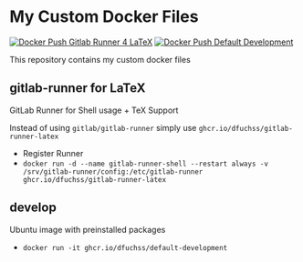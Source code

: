 # My Custom Docker Files
[![Docker Push Gitlab Runner 4 LaTeX](https://github.com/dfuchss/dockerfiles/actions/workflows/build-gitlab-runner-latex.yml/badge.svg)](https://github.com/dfuchss/dockerfiles/actions/workflows/build-gitlab-runner-latex.yml)
[![Docker Push Default Development](https://github.com/dfuchss/dockerfiles/actions/workflows/build-development.yml/badge.svg)](https://github.com/dfuchss/dockerfiles/actions/workflows/build-development.yml)

This repository contains my custom docker files

## gitlab-runner for LaTeX
GitLab Runner for Shell usage + TeX Support

Instead of using `gitlab/gitlab-runner` simply use `ghcr.io/dfuchss/gitlab-runner-latex`

* Register Runner
* ```docker run -d --name gitlab-runner-shell --restart always -v /srv/gitlab-runner/config:/etc/gitlab-runner ghcr.io/dfuchss/gitlab-runner-latex```

## develop
Ubuntu image with preinstalled packages
* ```docker run -it ghcr.io/dfuchss/default-development```

